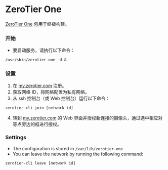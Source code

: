 # ZeroTier One  
[ZeroTier One](https://www.zerotier.com) 包用于终极构建。

### 开始
- 要启动服务，请执行以下命令：
```
/usr/sbin/zerotier-one -d &
```

### 设置
1. 在 [my.zerotier.com](https://my.zerotier.com) 注册。
2. 获取网络 ID，将网络配置为私有网络。
3. 从 ssh 控制台（或 Web 控制台）运行以下命令：

```
zerotier-cli join [network id]
```



4. 转到 [my.zerotier.com](https://my.zerotier.com) 的 Web 界面并授权新连接的摄像头，通过选中相应对等点旁边的框进行授权。

### Settings
- The configuration is stored in `/var/lib/zerotier-one`
- You can leave the network by running the following command:
```
zerotier-cli leave [network id]
```
